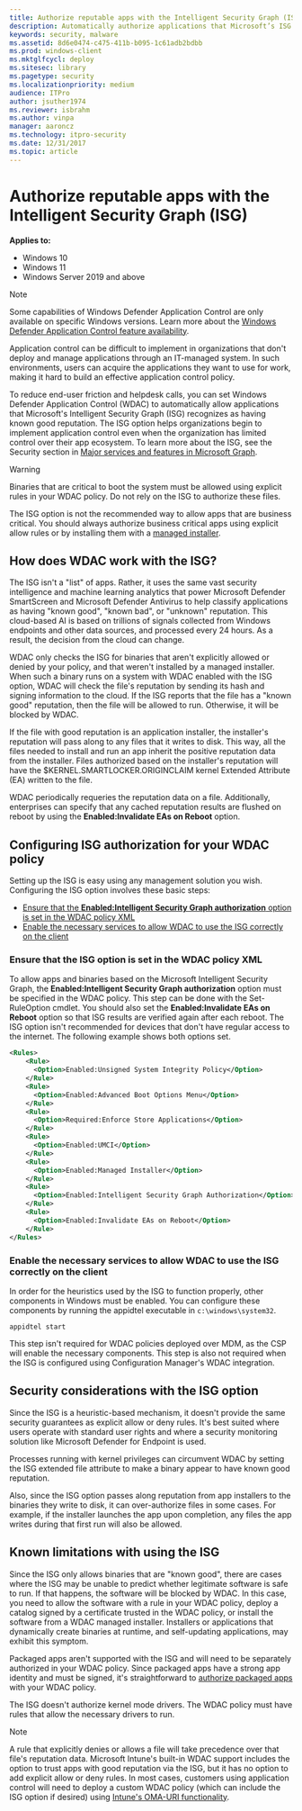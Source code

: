 ```yaml
---
title: Authorize reputable apps with the Intelligent Security Graph (ISG) 
description: Automatically authorize applications that Microsoft’s ISG recognizes as having known good reputation.
keywords: security, malware
ms.assetid: 8d6e0474-c475-411b-b095-1c61adb2bdbb
ms.prod: windows-client
ms.mktglfcycl: deploy
ms.sitesec: library
ms.pagetype: security
ms.localizationpriority: medium
audience: ITPro
author: jsuther1974
ms.reviewer: isbrahm
ms.author: vinpa
manager: aaroncz
ms.technology: itpro-security
ms.date: 12/31/2017
ms.topic: article
---
```


# Authorize reputable apps with the Intelligent Security Graph (ISG)

**Applies to:**

- Windows 10
- Windows 11
- Windows Server 2019 and above

> [!NOTE]
> Some capabilities of Windows Defender Application Control are only available on specific Windows versions. Learn more about the [Windows Defender Application Control feature availability](feature-availability.md).

Application control can be difficult to implement in organizations that don't deploy and manage applications through an IT-managed system. In such environments, users can acquire the applications they want to use for work, making it hard to build an effective application control policy.

To reduce end-user friction and helpdesk calls, you can set Windows Defender Application Control (WDAC) to automatically allow applications that Microsoft's Intelligent Security Graph (ISG) recognizes as having known good reputation. The ISG option helps organizations begin to implement application control even when the organization has limited control over their app ecosystem. To learn more about the ISG, see the Security section in [Major services and features in Microsoft Graph](/graph/overview-major-services).

> [!WARNING]
> Binaries that are critical to boot the system must be allowed using explicit rules in your WDAC policy. Do not rely on the ISG to authorize these files.
>
> The ISG option is not the recommended way to allow apps that are business critical. You should always authorize business critical apps using explicit allow rules or by installing them with a [managed installer](/windows/security/threat-protection/windows-defender-application-control/configure-authorized-apps-deployed-with-a-managed-installer).

## How does WDAC work with the ISG?

The ISG isn't a "list" of apps. Rather, it uses the same vast security intelligence and machine learning analytics that power Microsoft Defender SmartScreen and Microsoft Defender Antivirus to help classify applications as having "known good", "known bad", or "unknown" reputation. This cloud-based AI is based on trillions of signals collected from Windows endpoints and other data sources, and processed every 24 hours. As a result, the decision from the cloud can change.

WDAC only checks the ISG for binaries that aren't explicitly allowed or denied by your policy, and that weren't installed by a managed installer. When such a binary runs on a system with WDAC enabled with the ISG option, WDAC will check the file's reputation by sending its hash and signing information to the cloud. If the ISG reports that the file has a "known good" reputation, then the file will be allowed to run. Otherwise, it will be blocked by WDAC.

If the file with good reputation is an application installer, the installer's reputation will pass along to any files that it writes to disk. This way, all the files needed to install and run an app inherit the positive reputation data from the installer. Files authorized based on the installer's reputation will have the $KERNEL.SMARTLOCKER.ORIGINCLAIM kernel Extended Attribute (EA) written to the file.

WDAC periodically requeries the reputation data on a file. Additionally, enterprises can specify that any cached reputation results are flushed on reboot by using the **Enabled:Invalidate EAs on Reboot** option.

## Configuring ISG authorization for your WDAC policy

Setting up the ISG is easy using any management solution you wish. Configuring the ISG option involves these basic steps:

- [Ensure that the **Enabled:Intelligent Security Graph authorization** option is set in the WDAC policy XML](#ensure-that-the-isg-option-is-set-in-the-wdac-policy-xml)
- [Enable the necessary services to allow WDAC to use the ISG correctly on the client](#enable-the-necessary-services-to-allow-wdac-to-use-the-isg-correctly-on-the-client)

### Ensure that the ISG option is set in the WDAC policy XML

To allow apps and binaries based on the Microsoft Intelligent Security Graph, the **Enabled:Intelligent Security Graph authorization** option must be specified in the WDAC policy. This step can be done with the Set-RuleOption cmdlet. You should also set the **Enabled:Invalidate EAs on Reboot** option so that ISG results are verified again after each reboot. The ISG option isn't recommended for devices that don't have regular access to the internet. The following example shows both options set.

```xml
<Rules> 
    <Rule> 
      <Option>Enabled:Unsigned System Integrity Policy</Option> 
    </Rule> 
    <Rule> 
      <Option>Enabled:Advanced Boot Options Menu</Option> 
    </Rule> 
    <Rule> 
      <Option>Required:Enforce Store Applications</Option> 
    </Rule> 
    <Rule>
      <Option>Enabled:UMCI</Option>
    </Rule>
    <Rule>
      <Option>Enabled:Managed Installer</Option> 
    </Rule>
    <Rule> 
      <Option>Enabled:Intelligent Security Graph Authorization</Option> 
    </Rule> 
    <Rule> 
      <Option>Enabled:Invalidate EAs on Reboot</Option> 
    </Rule> 
</Rules> 
```

### Enable the necessary services to allow WDAC to use the ISG correctly on the client

In order for the heuristics used by the ISG to function properly, other components in Windows must be enabled. You can configure these components by running the appidtel executable in `c:\windows\system32`.

```console
appidtel start
```

This step isn't required for WDAC policies deployed over MDM, as the CSP will enable the necessary components. This step is also not required when the ISG is configured using Configuration Manager's WDAC integration.

## Security considerations with the ISG option

Since the ISG is a heuristic-based mechanism, it doesn't provide the same security guarantees as explicit allow or deny rules. It's best suited where users operate with standard user rights and where a security monitoring solution like Microsoft Defender for Endpoint is used.

Processes running with kernel privileges can circumvent WDAC by setting the ISG extended file attribute to make a binary appear to have known good reputation.

Also, since the ISG option passes along reputation from app installers to the binaries they write to disk, it can over-authorize files in some cases. For example, if the installer launches the app upon completion, any files the app writes during that first run will also be allowed.

## Known limitations with using the ISG

Since the ISG only allows binaries that are "known good", there are cases where the ISG may be unable to predict whether legitimate software is safe to run. If that happens, the software will be blocked by WDAC. In this case, you need to allow the software with a rule in your WDAC policy, deploy a catalog signed by a certificate trusted in the WDAC policy, or install the software from a WDAC managed installer. Installers or applications that dynamically create binaries at runtime, and self-updating applications, may exhibit this symptom.

Packaged apps aren't supported with the ISG and will need to be separately authorized in your WDAC policy. Since packaged apps have a strong app identity and must be signed, it's straightforward to [authorize packaged apps](/windows/security/threat-protection/windows-defender-application-control/manage-packaged-apps-with-windows-defender-application-control) with your WDAC policy.

The ISG doesn't authorize kernel mode drivers. The WDAC policy must have rules that allow the necessary drivers to run.  

> [!NOTE]
> A rule that explicitly denies or allows a file will take precedence over that file's reputation data. Microsoft Intune's built-in WDAC support includes the option to trust apps with good reputation via the ISG, but it has no option to add explicit allow or deny rules. In most cases, customers using application control will need to deploy a custom WDAC policy (which can include the ISG option if desired) using [Intune's OMA-URI functionality](deployment/deploy-windows-defender-application-control-policies-using-intune.md#deploy-wdac-policies-with-custom-oma-uri).
